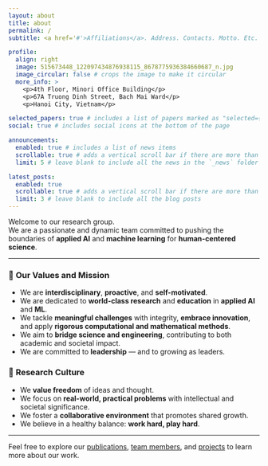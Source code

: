 ```yaml
---
layout: about
title: about
permalink: /
subtitle: <a href='#'>Affiliations</a>. Address. Contacts. Motto. Etc.

profile:
  align: right
  image: 515673448_122097434876938115_8678775936384660687_n.jpg
  image_circular: false # crops the image to make it circular
  more_info: >
    <p>4th Floor, Minori Office Building</p>
    <p>67A Truong Dinh Street, Bach Mai Ward</p>
    <p>Hanoi City, Vietnam</p>

selected_papers: true # includes a list of papers marked as "selected={true}"
social: true # includes social icons at the bottom of the page

announcements:
  enabled: true # includes a list of news items
  scrollable: true # adds a vertical scroll bar if there are more than 3 news items
  limit: 5 # leave blank to include all the news in the `_news` folder

latest_posts:
  enabled: true
  scrollable: true # adds a vertical scroll bar if there are more than 3 new posts items
  limit: 3 # leave blank to include all the blog posts
---
```


Welcome to our research group.  
We are a passionate and dynamic team committed to pushing the boundaries of **applied AI** and **machine learning** for **human-centered science**.

---

### 🌟 **Our Values and Mission**

- We are **interdisciplinary**, **proactive**, and **self-motivated**.
- We are dedicated to **world-class research** and **education** in **applied AI** and **ML**.
- We tackle **meaningful challenges** with integrity, **embrace innovation**, and apply **rigorous computational and mathematical methods**.
- We aim to **bridge science and engineering**, contributing to both academic and societal impact.
- We are committed to **leadership** — and to growing as leaders.



### 🔬 **Research Culture**

- We **value freedom** of ideas and thought.
- We focus on **real-world, practical problems** with intellectual and societal significance.
- We foster a **collaborative environment** that promotes shared growth.
- We believe in a healthy balance: **work hard, play hard**.

---

Feel free to explore our [publications](/publications/), [team members](/people/), and [projects](/projects/) to learn more about our work.
